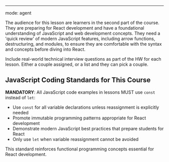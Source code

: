 ---

mode: agent

The audience for this lesson are learners in the second part of the course. They are preparing for React development and have a foundational understanding of JavaScript and web development concepts. They need a 'quick review' of modern JavaScript features, including arrow functions, destructuring, and modules, to ensure they are comfortable with the syntax and concepts before diving into React.

Include real-world technical interview questions as part of the HW for each lesson. Either a couple assigned, or a list and they can pick a couple.

## JavaScript Coding Standards for This Course

**MANDATORY**: All JavaScript code examples in lessons MUST use `const` instead of `let`:

- Use `const` for all variable declarations unless reassignment is explicitly needed
- Promote immutable programming patterns appropriate for React development
- Demonstrate modern JavaScript best practices that prepare students for React
- Only use `let` when variable reassignment cannot be avoided

This standard reinforces functional programming concepts essential for React development.
